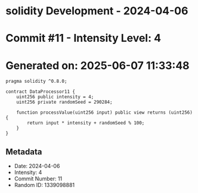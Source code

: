 ﻿# solidity Development - 2024-04-06
# Commit #11 - Intensity Level: 4
# Generated on: 2025-06-07 11:33:48
```solidity
pragma solidity ^0.8.0;

contract DataProcessor11 {
    uint256 public intensity = 4;
    uint256 private randomSeed = 290284;

    function processValue(uint256 input) public view returns (uint256) {
        return input * intensity + randomSeed % 100;
    }
}
```
## Metadata
- Date: 2024-04-06
- Intensity: 4
- Commit Number: 11
- Random ID: 1339098881
